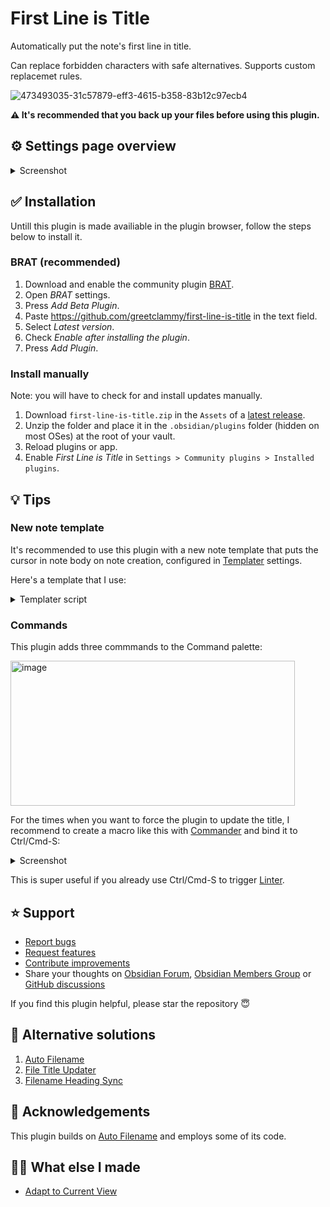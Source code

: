 # First Line is Title

Automatically put the note's first line in title.

Can replace forbidden characters with safe alternatives. Supports custom replacemet rules.

![473493035-31c57879-eff3-4615-b358-83b12c97ecb4](https://github.com/user-attachments/assets/db239dd6-ae89-4ffa-8c3c-7a1788e600ed)

**⚠️ It's recommended that you back up your files before using this plugin.**

## ⚙️ Settings page overview

<details>
  <summary>Screenshot</summary>
<img width="1126" height="2500" alt="settings" src="https://github.com/user-attachments/assets/b12374f2-d174-40f5-8036-e7c7c44a3e30" />
</details>

## ✅ Installation

Untill this plugin is made availiable in the plugin browser, follow the steps below to install it.

### BRAT (recommended)

1. Download and enable the community plugin [BRAT](https://obsidian.md/plugins?id=obsidian42-brat).
2. Open _BRAT_ settings.
3. Press _Add Beta Plugin_.
4. Paste https://github.com/greetclammy/first-line-is-title in the text field.
5. Select _Latest version_.
6. Check _Enable after installing the plugin_.
7. Press _Add Plugin_.

### Install manually

Note: you will have to check for and install updates manually.

1. Download `first-line-is-title.zip` in the `Assets` of a [latest release](https://github.com/greetclammy/first-line-is-title/releases).
2. Unzip the folder and place it in the `.obsidian/plugins` folder (hidden on most OSes) at the root of your vault.
3. Reload plugins or app.
4. Enable _First Line is Title_ in `Settings > Community plugins > Installed plugins`.

## 💡 Tips

### New note template

It's recommended to use this plugin with a new note template that puts the cursor in note body on note creation, configured in [Templater](https://obsidian.md/plugins?id=templater-obsidian) settings.

Here's a template that I use:

<details>
  <summary>Templater script</summary>

  ```js
---
created: <% moment(tp.file.creation_date()).format("YYYY-MM-DDTHH:mmZ") %>
tags: []
---
<%*
if (!(/^Untitled(\s\d+)?$/.test(tp.file.title))) {
-%>
<% tp.file.title %><% await tp.file.cursor() %><%*
} -%>
<%*
tp.hooks.on_all_templates_executed(async () => {
  const leaf = app.workspace.activeLeaf;
  if (leaf && leaf.view.getViewType() !== "canvas") {
    leaf.setViewState({
      type: "markdown",
      state: {
        mode: "source",
        source: false
      }
    });
    await leaf.view.editor?.focus();
  }
});
-%>
```
  
</details>

### Commands

This plugin adds three commmands to the Command palette:

<img width="455" height="232" alt="image" src="https://github.com/user-attachments/assets/6efdace0-e168-4115-ac63-c2a63acaf4fd" />

For the times when you want to force the plugin to update the title, I recommend to create a macro like this with [Commander](https://obsidian.md/plugins?id=cmdr) and bind it to Ctrl/Cmd-S:

<details>
  <summary>Screenshot</summary>
<img width="587" height="444" alt="Screenshot 2025-08-18 at 03 02 27" src="https://github.com/user-attachments/assets/156f775a-a3d9-4f61-a7b2-799a12a17ae5" />
</details>

This is super useful if you already use Ctrl/Cmd-S to trigger [Linter](https://obsidian.md/plugins?id=obsidian-linter).

## ⭐️ Support

- [Report bugs](https://github.com/greetclammy/first-line-is-title/issues)
- [Request features](https://github.com/greetclammy/first-line-is-title/issues)
- [Contribute improvements](https://github.com/greetclammy/first-line-is-title/pulls)
- Share your thoughts on [Obsidian Forum](https://forum.obsidian.md/t/plugin-to-automatically-copy-first-line-in-note-to-note-title/103558), [Obsidian Members Group](https://discord.com/channels/686053708261228577/707816848615407697) or [GitHub discussions](https://github.com/greetclammy/first-line-is-title/discussions)

If you find this plugin helpful, please star the repository 😇

## 👀 Alternative solutions

1. [Auto Filename](https://obsidian.md/plugins?id=auto-filename)
2. [File Title Updater](https://obsidian.md/plugins?id=file-title-updater)
3. [Filename Heading Sync](https://obsidian.md/plugins?id=obsidian-filename-heading-sync)

## 🙏 Acknowledgements

This plugin builds on [Auto Filename](https://obsidian.md/plugins?id=auto-filename) and employs some of its code.

## 👨‍💻 What else I made

- [Adapt to Current View](https://github.com/greetclammy/adapt-to-current-view/)
